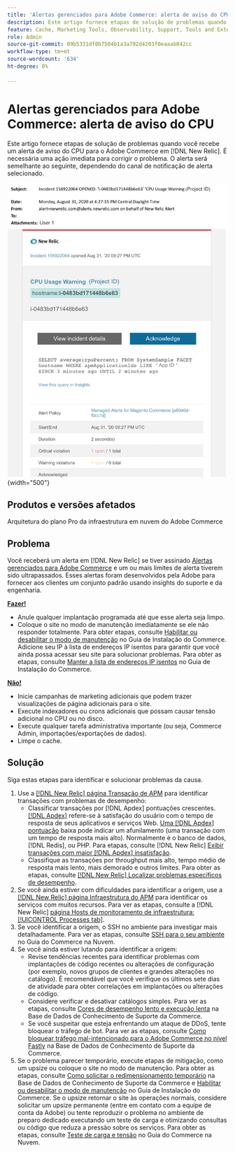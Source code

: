 ```yaml
---
title: 'Alertas gerenciados para Adobe Commerce: alerta de aviso do CPU'
description: Este artigo fornece etapas de solução de problemas quando você recebe um alerta de aviso do CPU para o Adobe Commerce no [!DNL New Relic]. É necessária uma ação imediata para corrigir o problema.
feature: Cache, Marketing Tools, Observability, Support, Tools and External Services
role: Admin
source-git-commit: 09b5331df0b7504b1a3a792d4203f0eaaab842cc
workflow-type: tm+mt
source-wordcount: '634'
ht-degree: 0%

---
```



# Alertas gerenciados para Adobe Commerce: alerta de aviso do CPU

Este artigo fornece etapas de solução de problemas quando você recebe um alerta de aviso do CPU para o Adobe Commerce em [!DNL New Relic]. É necessária uma ação imediata para corrigir o problema. O alerta será semelhante ao seguinte, dependendo do canal de notificação de alerta selecionado.

![alerta de aviso do CPU](../../assets/managed-alerts/cpu-warning-magento-managed.png){width="500"}

## Produtos e versões afetados

Arquitetura do plano Pro da infraestrutura em nuvem do Adobe Commerce

## Problema

Você receberá um alerta em [!DNL New Relic] se tiver assinado [Alertas gerenciados para Adobe Commerce](managed-alerts-for-magento-commerce.md) e um ou mais limites de alerta tiverem sido ultrapassados. Esses alertas foram desenvolvidos pela Adobe para fornecer aos clientes um conjunto padrão usando insights do suporte e da engenharia.

<u> **Fazer!** </u>

* Anule qualquer implantação programada até que esse alerta seja limpo.
* Coloque o site no modo de manutenção imediatamente se ele não responder totalmente. Para obter etapas, consulte [Habilitar ou desabilitar o modo de manutenção](https://experienceleague.adobe.com/en/docs/commerce-operations/installation-guide/tutorials/maintenance-mode) no Guia de Instalação do Commerce. Adicione seu IP à lista de endereços IP isentos para garantir que você ainda possa acessar seu site para solucionar problemas. Para obter as etapas, consulte [Manter a lista de endereços IP isentos](https://experienceleague.adobe.com/en/docs/commerce-operations/installation-guide/tutorials/maintenance-mode#maintain-the-list-of-exempt-ip-addresses) no Guia de Instalação do Commerce.

<u>**Não!**</u>

* Inicie campanhas de marketing adicionais que podem trazer visualizações de página adicionais para o site.
* Execute indexadores ou crons adicionais que possam causar tensão adicional no CPU ou no disco.
* Execute qualquer tarefa administrativa importante (ou seja, Commerce Admin, importações/exportações de dados).
* Limpe o cache.

## Solução

Siga estas etapas para identificar e solucionar problemas da causa.

1. Use a [[!DNL New Relic] página Transação de APM](https://docs.newrelic.com/docs/apm/applications-menu/monitoring/transactions-page-find-specific-performance-problems) para identificar transações com problemas de desempenho:
   * Classificar transações por [!DNL Apdex] pontuações crescentes. [[!DNL Apdex]](https://docs.newrelic.com/docs/apm/new-relic-apm/apdex/apdex-measure-user-satisfaction) refere-se à satisfação do usuário com o tempo de resposta de seus aplicativos e serviços Web. [Uma  [!DNL Apdex] pontuação](https://experienceleague.adobe.com/en/docs/commerce-knowledge-base/kb/troubleshooting/miscellaneous/troubleshoot-performance-using-new-relic-on-magento-commerce) baixa pode indicar um afunilamento (uma transação com um tempo de resposta mais alto). Normalmente é o banco de dados, [!DNL Redis], ou PHP. Para etapas, consulte [!DNL New Relic] [Exibir transações com maior [!DNL Apdex] insatisfação](https://docs.newrelic.com/docs/apm/new-relic-apm/apdex/apdex-measure-user-satisfaction/#apdex-dissat).
   * Classifique as transações por throughput mais alto, tempo médio de resposta mais lento, mais demorado e outros limites. Para obter as etapas, consulte [[!DNL New Relic] Localizar problemas específicos de desempenho](https://docs.newrelic.com/docs/apm/applications-menu/monitoring/transactions-page-find-specific-performance-problems).
1. Se você ainda estiver com dificuldades para identificar a origem, use a [[!DNL New Relic] página Infraestrutura do APM](https://docs.newrelic.com/docs/infrastructure/infrastructure-data/infrastructure-ui-pages/infra-hosts-ui-page/) para identificar os serviços com muitos recursos. Para ver as etapas, consulte a [!DNL New Relic] [página Hosts de monitoramento de infraestrutura: [!UICONTROL Processes tab]](https://docs.newrelic.com/docs/infrastructure/infrastructure-ui-pages/infra-hosts-ui-page/#processes).
1. Se você identificar a origem, o SSH no ambiente para investigar mais detalhadamente. Para ver as etapas, consulte [SSH para o seu ambiente](https://experienceleague.adobe.com/en/docs/commerce-cloud-service/user-guide/develop/secure-connections#ssh) no Guia do Commerce na Nuvem.
1. Se você ainda estiver lutando para identificar a origem:
   * Revise tendências recentes para identificar problemas com implantações de código recentes ou alterações de configuração (por exemplo, novos grupos de clientes e grandes alterações no catálogo). É recomendável que você verifique os últimos sete dias de atividade para obter correlações em implantações ou alterações de código.
   * Considere verificar e desativar catálogos simples. Para ver as etapas, consulte [Cores de desempenho lento e execução lenta](https://experienceleague.adobe.com/en/docs/commerce-knowledge-base/kb/troubleshooting/miscellaneous/slow-performance-slow-and-long-running-crons) na Base de Dados de Conhecimento de Suporte da Commerce.
   * Se você suspeitar que esteja enfrentando um ataque de DDoS, tente bloquear o tráfego de bot. Para ver as etapas, consulte [Como bloquear tráfego mal-intencionado para o Adobe Commerce no nível Fastly](https://experienceleague.adobe.com/en/docs/commerce-knowledge-base/kb/how-to/block-malicious-traffic-for-magento-commerce-on-fastly-level) na Base de Dados de Conhecimento de Suporte da Commerce.
1. Se o problema parecer temporário, execute etapas de mitigação, como um upsize ou coloque o site no modo de manutenção. Para obter as etapas, consulte [Como solicitar o redimensionamento temporário](https://experienceleague.adobe.com/en/docs/commerce-knowledge-base/kb/how-to/how-to-request-temporary-magento-upsize) na Base de Dados de Conhecimento de Suporte da Commerce e [Habilitar ou desabilitar o modo de manutenção](https://experienceleague.adobe.com/en/docs/commerce-operations/installation-guide/tutorials/maintenance-mode) no Guia de Instalação do Commerce. Se o upsize retornar o site às operações normais, considere solicitar um upsize permanente (entre em contato com a equipe de conta da Adobe) ou tente reproduzir o problema no ambiente de preparo dedicado executando um teste de carga e otimizando consultas ou código que reduza a pressão sobre os serviços. Para obter as etapas, consulte [Teste de carga e tensão](https://experienceleague.adobe.com/en/docs/commerce-cloud-service/user-guide/develop/test/staging-and-production#load-and-stress-testing) no Guia do Commerce na Nuvem.

